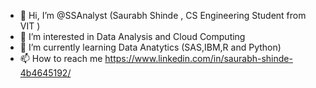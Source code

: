 - 👋 Hi, I’m @SSAnalyst (Saurabh Shinde , CS Engineering Student from VIT )
- 👀 I’m interested in Data Analysis and Cloud Computing
- 🌱 I’m currently learning Data Anatytics (SAS,IBM,R and Python)
- 📫 How to reach me https://www.linkedin.com/in/saurabh-shinde-4b4645192/

<!---
SSAnalyst/SSAnalyst is a ✨ special ✨ repository because its `README.md` (this file) appears on your GitHub profile.
You can click the Preview link to take a look at your changes.
--->
